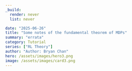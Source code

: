```yaml
---
_build:
  render: never
  list: never

date: "2025-06-26"
title: "Some notes of the fundamental theorem of MDPs"
summary: "errata"
category: Tutorial
series: ["RL Theory"]
author: "Author: Bryan Chan"
hero: /assets/images/hero3.png
image: /assets/images/card3.png
---
```


